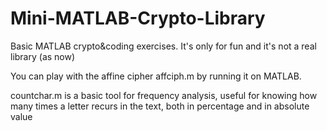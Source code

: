 # Mini-MATLAB-Crypto-Library
Basic MATLAB crypto&coding exercises. It's only for fun and it's not a real library (as now)

You can play with the affine cipher affciph.m by running it on MATLAB.

countchar.m is a basic tool for frequency analysis, useful for knowing how many times a letter recurs in the text, both in percentage and in absolute value
